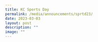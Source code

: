 ```yaml
---
title: KC Sports Day
permalink: /media/announcements/sprtd23/
date: 2023-03-03
layout: post
description: ""
image: ""
---
```


